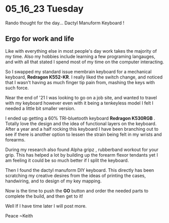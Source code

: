 # 05_16_23 Tuesday 

Rando thought for the day... Dactyl Manuform Keyboard ! 

## Ergo for work and life 

Like with everything else in most people's day work takes the majority of my time. 
Also my hobbies include learning a few programing langauges, and with all that stated I 
spend most of my time on the computer interacting. 

So I swapped my standard issue membrain keyboard for a mechanical keyboard, **Redragon K552-KR**. 
I really liked the switch change, and noticed that I wasn't having as much finger tip pain from, 
mashing the keys with such force. 

Near the end of '21 I was looking to go on a job site, and wanted to travel with my keyboard 
however even with it being a tenkeyless model I felt I needed a little bit smaller version.

I ended up getting a 60% TRI-bluetooth keyboard **Redragon K530RGB** . Totally love the design
and the idea of functional layers on the keyboard. After a year and a half rocking this keyboard 
I have been branching out to see if there is another option to lessen the strain being felt in my
wrists and forearms. 

During my research also found Alpha gripz , rubberband workout for your grip. This has helped 
a lot by building up the forearm flexor tendants yet I am feeling it could be so much better 
if I split the keyboard. 

Then I found the dactyl manuform DIY keyboard. This directly has been scratching my creative 
desires from the ideas of printing the cases, handwiring, and to design of my key mapping.

Now is the time to push the **GO** button and order the needed parts to complete the build, and
then get to it! 

Well If I have time later I will post more. 

Peace 
~Keith
